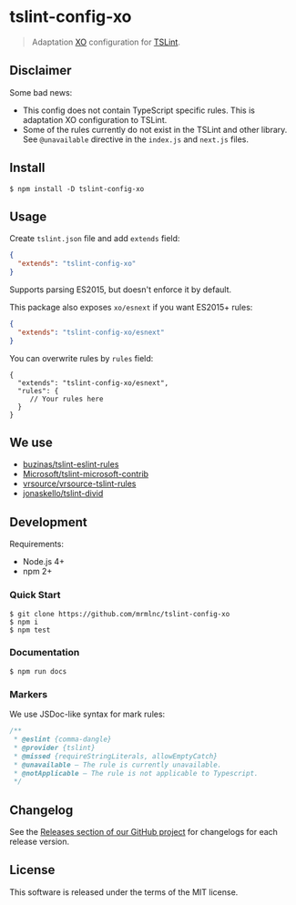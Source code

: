 # tslint-config-xo

> Adaptation [XO](https://github.com/sindresorhus/xo) configuration for [TSLint](https://github.com/palantir/tslint).

## Disclaimer

Some bad news:

  * This config does not contain TypeScript specific rules. This is adaptation XO configuration to TSLint.
  * Some of the rules currently do not exist in the TSLint and other library. See `@unavailable` directive in the `index.js` and `next.js` files.

## Install

```shell
$ npm install -D tslint-config-xo
```

## Usage


Create `tslint.json` file and add `extends` field:

```json
{
  "extends": "tslint-config-xo"
}
```

Supports parsing ES2015, but doesn't enforce it by default.

This package also exposes `xo/esnext` if you want ES2015+ rules:

```json
{
  "extends": "tslint-config-xo/esnext"
}
```

You can overwrite rules by `rules` field:

```json5
{
  "extends": "tslint-config-xo/esnext",
  "rules": {
     // Your rules here
  }
}
```

## We use

  * [buzinas/tslint-eslint-rules](https://github.com/buzinas/tslint-eslint-rules)
  * [Microsoft/tslint-microsoft-contrib](https://github.com/Microsoft/tslint-microsoft-contrib)
  * [vrsource/vrsource-tslint-rules](https://github.com/vrsource/vrsource-tslint-rules)
  * [jonaskello/tslint-divid](https://github.com/jonaskello/tslint-divid)

## Development

Requirements:

  * Node.js 4+
  * npm 2+

### Quick Start

```shell
$ git clone https://github.com/mrmlnc/tslint-config-xo
$ npm i
$ npm test
```

### Documentation

```shell
$ npm run docs
```

### Markers

We use JSDoc-like syntax for mark rules:

```js
/**
 * @eslint {comma-dangle}
 * @provider {tslint}
 * @missed {requireStringLiterals, allowEmptyCatch}
 * @unavailable – The rule is currently unavailable.
 * @notApplicable – The rule is not applicable to Typescript.
 */
```

## Changelog

See the [Releases section of our GitHub project](https://github.com/mrmlnc/tslint-config-xo/releases) for changelogs for each release version.

## License

This software is released under the terms of the MIT license.
